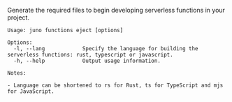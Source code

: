 Generate the required files to begin developing serverless functions in your project.

```
Usage: juno functions eject [options]

Options:
  -l, --lang            Specify the language for building the serverless functions: rust, typescript or javascript.
  -h, --help            Output usage information.

Notes:

- Language can be shortened to rs for Rust, ts for TypeScript and mjs for JavaScript.
```
